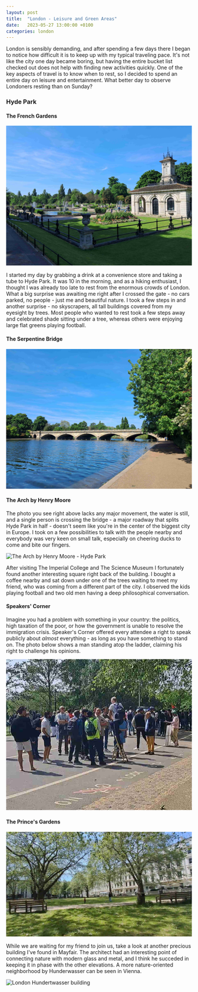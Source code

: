 ```yaml
---
layout: post
title:  "London - Leisure and Green Areas"
date:   2023-05-27 13:00:00 +0100
categories: london
---
```


London is sensibly demanding, and after spending a few days there I began to notice how difficult it is to keep up with my typical traveling pace. It's not like the city one day became boring, but having the entire bucket list checked out does not help with finding new activities quickly. One of the key aspects of travel is to know when to rest, so I decided to spend an entire day on leisure and entertainment. What better day to observe Londoners resting than on Sunday?

### Hyde Park

#### The French Gardens

<img src="/assets/images/london_leisure_and_green_areas/the_french_gardens.jpg" alt="The French Gardens." width="800"/> 

I started my day by grabbing a drink at a convenience store and taking a tube to Hyde Park. It was 10 in the morning, and as a hiking enthusiast, I thought I was already too late to rest from the enormous crowds of London. What a big surprise was awaiting me right after I crossed the gate -  no cars parked, no people - just me and beautiful nature. I took a few steps in and another surprise - no skyscrapers, all tall buildings covered from my eyesight by trees. Most people who wanted to rest took a few steps away and celebrated shade sitting under a tree, whereas others were enjoying large flat greens playing football. 

#### The Serpentine Bridge

![The Serpentine Bridge - Main Bridge of Hyde Park](/assets/images/london_leisure_and_green_areas/the_serpentine_bridge.jpg)

#### The Arch by Henry Moore

The photo you see right above lacks any major movement, the water is still, and a single person is crossing the bridge - a major roadway that splits Hyde Park in half - doesn't seem like you're in the center of the biggest city in Europe. I took on a few possibilities to talk with the people nearby and everybody was very keen on small talk, especially on cheering ducks to come and bite our fingers.

![The Arch by Henry Moore - Hyde Park](/assets/images/london_leisure_and_green_areas/the_arch.jpg)

After visiting The Imperial College and The Science Museum I fortunately found another interesting square right back of the building. I bought a coffee nearby and sat down under one of the trees waiting to meet my friend, who was coming from a different part of the city. I observed the kids playing football and two old men having a deep philosophical conversation.

#### Speakers' Corner

Imagine you had a problem with something in your country: the politics, high taxation of the poor, or how the government is unable to resolve the immigration crisis. Speaker's Corner offered every attendee a right to speak publicly about *almost* everything - as long as you have something to stand on. The photo below shows a man standing atop the ladder, claiming his right to challenge his opinions.

![Man standing on the speakers corner](/assets/images/london_leisure_and_green_areas/speakers_corner.jpg)

#### The Prince's Gardens

![The Prince's Gardens](/assets/images/london_leisure_and_green_areas/princes_gardens.jpg)

While we are waiting for my friend to join us, take a look at another precious building I've found in Mayfair. The architect had an interesting point of connecting nature with modern glass and metal, and I think he succeded in keeping it in phase with the other elevations. A more nature-oriented neighborhood by Hunderwasser can be seen in Vienna.

![London Hundertwasser building](/assets/images/london_leisure_and_green_areas/london_hundertwasser.jpg)
